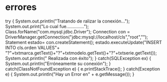 errores
=======

try         {         System.out.println("Tratando de ralizar la conexión...");         System.out.print("Lo cual fue..............");         Class.forName("com.mysql.jdbc.Driver");         Connection con = DriverManager.getConnection("jdbc:mysql://localhost/cls","root","");         Statement estado= con.createStatement();         estado.executeUpdate("INSERT INTO cls.orden VALUES"+ "?"+txtmarca.getText()+"?"+txtmodelo.getText()+"?"+txtserie.getText());                      System.out.println("	Realizada con éxito");         }                  catch(SQLException ex)         {                          System.out.println("Erróneamente su conexión");         }                  catch(ClassNotFoundException e)         {            e.printStackTrace();         }                  catch(Exception e)         {             System.out.println("Hay un Error en" + e.getMessage());         }
